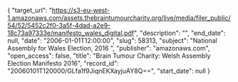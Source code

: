 {
  "target_url": "https://s3-eu-west-1.amazonaws.com/assets.thebraintumourcharity.org/live/media/filer_public/54/52/5452c2f0-3a5f-4dad-a2e9-18c73a97333e/manifesto_wales_digital.pdf", 
  "description": "", 
  "end_date": null, 
  "date": "2006-01-01T12:00:00", 
  "slug": 58313, 
  "subject": "National Assembly for Wales Election, 2016 ", 
  "publisher": "amazonaws.com", 
  "open_access": false, 
  "title": "Brain Tumour Charity: Welsh Assembly Election Manifesto 2016", 
  "record_id": "20060101T120000/GLfa1f9JiqnEKXayjuAY8Q==", 
  "start_date": null
}

